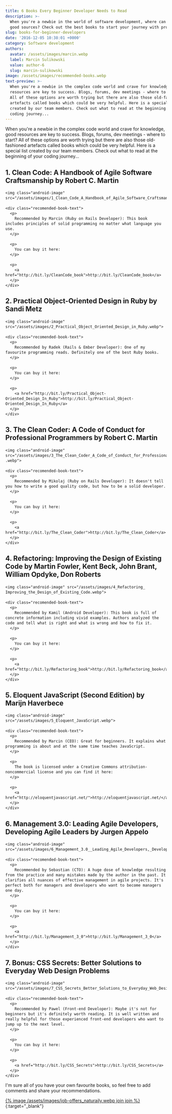 ```yaml
---
title: 6 Books Every Beginner Developer Needs to Read
description: >-
  When you're a newbie in the world of software development, where can you find
  good sources? Check out the best books to start your journey with programming!
slug: books-for-beginner-developers
date: '2016-12-05 10:38:01 +0000'
category: Software development
authors:
  avatar: /assets/images/marcin.webp
  label: Marcin Sulikowski
  value: author-6
  slug: marcin-sulikowski
image: /assets/images/recommended-books.webp
text-preview: >-
  When you're a newbie in the complex code world and crave for knowledge, good
  resources are key to success. Blogs, forums, dev meetings - where to start?
  All of these options are worth trying but there are also those old-fashioned
  artefacts called books which could be very helpful. Here is a special list
  created by our team members. Check out what to read at the beginning of your
  coding journey...
---
```


When you're a newbie in the complex code world and crave for knowledge, good resources are key to success. Blogs, forums, dev meetings - where to start? All of these options are worth trying but there are also those old-fashioned artefacts called books which could be very helpful. Here is a special list created by our team members. Check out what to read at the beginning of your coding journey...




## 1. Clean Code: A Handbook of Agile Software Craftsmanship by Robert C. Martin

  <div class="recomended-book">

    <img class="android-image" src="/assets/images/1_Clean_Code_A_Handbook_of_Agile_Software_Craftsmanship.webp">

    <div class="recomended-book-text">
      <p>
        Recommended by Marcin (Ruby on Rails Developer): This book includes principles of solid programming no matter what language you use.
      </p>

      <p>
        You can buy it here:
      </p>

      <p>
        <a href="http://bit.ly/CleanCode_book">http://bit.ly/CleanCode_book</a>
      </p>
    </div>

  </div>

## 2. Practical Object-Oriented Design in Ruby by Sandi Metz

  <div class="recomended-book">

    <img class="android-image" src="/assets/images/2_Practical_Object_Oriented_Design_in_Ruby.webp">

    <div class="recomended-book-text">
      <p>
        Recommended by Radek (Rails & Ember Developer): One of my favourite programming reads. Definitely one of the best Ruby books.
      </p>

      <p>
        You can buy it here:
      </p>

      <p>
        <a href="http://bit.ly/Practical_Object-Oriented_Design_In_Ruby">http://bit.ly/Practical_Object-Oriented_Design_In_Ruby</a>
      </p>
    </div>

  </div>

## 3. The Clean Coder: A Code of Conduct for Professional Programmers by Robert C. Martin

  <div class="recomended-book">

    <img class="android-image" src="/assets/images/3_The_Clean_Coder_A_Code_of_Conduct_for_Professional_Programmers .webp">

    <div class="recomended-book-text">
      <p>
        Recommended by Mikolaj (Ruby on Rails Developer): It doesn't tell you how to write a good quality code, but how to be a solid developer.
      </p>

      <p>
        You can buy it here:
      </p>

      <p>
        <a href="http://bit.ly/The_Clean_Coder">http://bit.ly/The_Clean_Coder</a>
      </p>
    </div>

  </div>

## 4. Refactoring: Improving the Design of Existing Code by Martin Fowler, Kent Beck, John Brant, William Opdyke, Don Roberts

  <div class="recomended-book">

    <img class="android-image" src="/assets/images/4_Refactoring_ Improving_the_Design_of_Existing_Code.webp">

    <div class="recomended-book-text">
      <p>
        Recommended by Kamil (Android Developer): This book is full of concrete information including vivid examples. Authors analyzed the code and tell what is right and what is wrong and how to fix it.
      </p>

      <p>
        You can buy it here:
      </p>

      <p>
        <a href="http://bit.ly/Refactoring_book">http://bit.ly/Refactoring_book</a>
      </p>
    </div>

  </div>

## 5. Eloquent JavaScript (Second Edition) by Marijn Haverbece

  <div class="recomended-book">

    <img class="android-image" src="/assets/images/5_Eloquent_JavaScript.webp">

    <div class="recomended-book-text">
      <p>
        Recommended by Marcin (CEO): Great for beginners. It explains what programming is about and at the same time teaches JavaScript.
      </p>

      <p>
        The book is licensed under a Creative Commons attribution-noncommercial license and you can find it here:
      </p>

      <p>
        <a href="http://eloquentjavascript.net/">http://eloquentjavascript.net/</a>
      </p>
    </div>

  </div>

## 6. Management 3.0: Leading Agile Developers, Developing Agile Leaders by Jurgen Appelo

  <div class="recomended-book">

    <img class="android-image" src="/assets/images/6_Management_3.0__Leading_Agile_Developers,_Developing_Agile_Leaders.webp">

    <div class="recomended-book-text">
      <p>
        Recommended by Sebastian (CTO): A huge dose of knowledge resulting from the practice and many mistakes made by the author in the past. It clarifies all nuances of effective management in agile projects. It's perfect both for managers and developers who want to become managers one day.
      </p>

      <p>
        You can buy it here:
      </p>

      <p>
        <a href="http://bit.ly/Management_3_0">http://bit.ly/Management_3_0</a>
      </p>
    </div>

  </div>

## 7. Bonus: CSS Secrets: Better Solutions to Everyday Web Design Problems

  <div class="recomended-book">

    <img class="android-image" src="/assets/images/7_CSS_Secrets_Better_Solutions_to_Everyday_Web_Design_Problems.webp">

    <div class="recomended-book-text">
      <p>
        Recommended by Pawel (Front-end Developer): Maybe it's not for beginners but it's definitely worth reading. It is well written and really helpful for those experienced front-end developers who want to jump up to the next level.
      </p>

      <p>
        You can buy it here:
      </p>

      <p>
        <a href="http://bit.ly/CSS_Secrets">http://bit.ly/CSS_Secrets</a>
      </p>
    </div>

  </div>


I'm sure all of you have your own favourite books, so feel free to add comments and share your recommendations.

[{% image /assets/images/job-offers_naturaily.webp join join %}](https://naturaily.com/careers){:target="_blank"}
